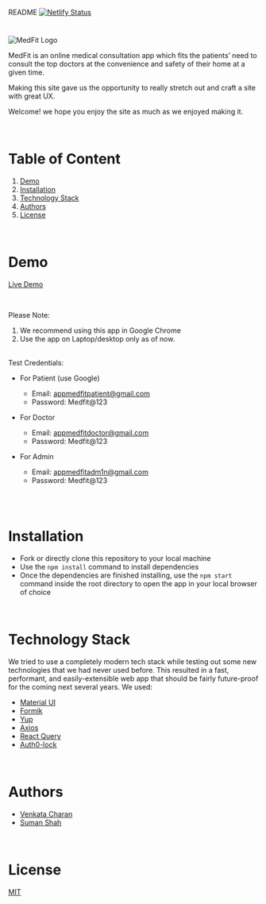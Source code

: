README
[![Netlify Status](https://api.netlify.com/api/v1/badges/3a60744f-678f-4f08-a360-7d2e2dcb6560/deploy-status)](https://app.netlify.com/sites/remote-up/deploys)

#

![MedFit Logo](./src/assets/img/RemoteUpLogo.png)

MedFit is an online medical consultation app which fits the patients’ need to consult the top doctors at the convenience and safety of their home at a given time.

Making this site gave us the opportunity to really stretch out and craft a site with great UX.

Welcome! we hope you enjoy the site as much as we enjoyed making it.

<br/>

# Table of Content

1. [Demo](#demo)
2. [Installation](#installation)
3. [Technology Stack](#technology-stack)
4. [Authors](#authors)
5. [License](#license)

<br/>

# Demo

[Live Demo](http://appmedfit.s3-website.us-east-2.amazonaws.com/)

<br/>

Please Note:

1. We recommend using this app in Google Chrome
2. Use the app on Laptop/desktop only as of now.

<br/>
Test Credentials:

- For Patient (use Google)
  - Email: appmedfitpatient@gmail.com
  - Password: Medfit@123
  
- For Doctor 
  - Email: appmedfitdoctor@gmail.com
  - Password:  Medfit@123
  
- For Admin 
  - Email: appmedfitadm1n@gmail.com
  - Password: Medfit@123
<br/>



<br/>

# Installation

- Fork or directly clone this repository to your local machine
- Use the `npm install` command to install dependencies
- Once the dependencies are finished installing, use the `npm start` command inside the root directory to open the app in your local browser of choice

<br/>

# Technology Stack

We tried to use a completely modern tech stack while testing out some new technologies that we had never used before. This resulted in a fast, performant, and easily-extensible web app that should be fairly future-proof for the coming next several years. We used:

- [Material UI](https://mui.com)
- [Formik](https://formik.org/)
- [Yup](https://github.com/jquense/yup)
- [Axios](https://axios-http.com/docs/intro)
- [React Query](https://react-query.tanstack.com/)
- [Auth0-lock](https://github.com/auth0/lock)

<br/>

# Authors

- [Venkata Charan](https://www.github.com/minithb)
- [Suman Shah]()

<br/>

# License

[MIT](https://opensource.org/licenses/MIT)

